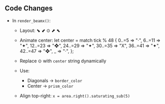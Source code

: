 ## Code Changes

- In `render_beamx()`:
  - Layout:
      ⬊     ⬋
         ⊙
      ⬈     ⬉

  - Animate center:
    let center = match tick % 48 {
        0..=5   => "·",
        6..=11  => "✦",
        12..=23 => "❖",
        24..=29 => "✦",
        30..=35 => "X",
        36..=41 => "✦",
        42..=47 => "❖",
        _       => "·",
    };

  - Replace ⊙ with `center` string dynamically

  - Use:
    - Diagonals → `border_color`
    - Center → `prism_color`
  - Align top-right: `x = area.right().saturating_sub(5)`
